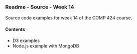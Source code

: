 ### Readme - Source - Week 14

Source code examples for week 14 of the COMP 424 course.

#### Contents
* D3 examples
* Node.js example with MongoDB

